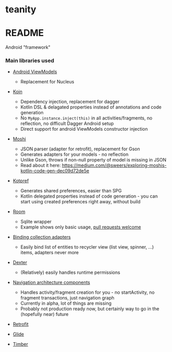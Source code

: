 # teanity

# README #

Android "framework"

### Main libraries used ###

* [Android ViewModels](https://developer.android.com/topic/libraries/architecture/viewmodel)
	* Replacement for Nucleus
	
* [Koin](https://github.com/Ekito/koin)
	* Dependency injection, replacement for dagger
	* Kotlin DSL & delagated properties instead of annotations and code generation
	* No `MyApp.instance.inject(this)` in all activities/fragments, no reflection, no difficult Dagger Android setup
	* Direct support for android ViewModels constructor injection

* [Moshi](https://github.com/square/moshi)
	* JSON parser (adapter for retrofit), replacement for Gson
	* Generates adapters for your models - no reflection
	* Unlike Gson, throws if non-null property of model is missing in JSON
	* Read about it here: https://medium.com/@sweers/exploring-moshis-kotlin-code-gen-dec09d72de5e

* [Kotpref](https://github.com/chibatching/Kotpref)
	* Generates shared preferences, easier than SPG
	* Kotlin delegated properties instead of code generation - you can start using created preferences right away, without build

* [Room](https://developer.android.com/topic/libraries/architecture/room)
	* Sqlite wrapper
	* Example shows only basic usage, [pull requests welcome](https://www.urbandictionary.com/define.php?term=patches%20are%20welcome&defid=7833039)

* [Binding collection adapters](https://github.com/evant/binding-collection-adapter)
	* Easily bind list of entities to recycler view (list view, spinner, ...) items, adapters never more
	
* [Dexter](https://github.com/Karumi/Dexter)
	* (Relatively) easily handles runtime permissions
	
* [Navigation architecture components](https://developer.android.com/topic/libraries/architecture/navigation/navigation-implementing)
	* Handles activity/fragment creation for you - no startActivity, no fragment transactions, just navigation graph
	* Currently in alpha, lot of things are missing
	* Probably not production ready now, but certainly way to go in the (hopefully near) future
	
* [Retrofit](https://github.com/square/retrofit)
* [Glide](https://github.com/bumptech/glide)
* [Timber](https://github.com/JakeWharton/timber)
